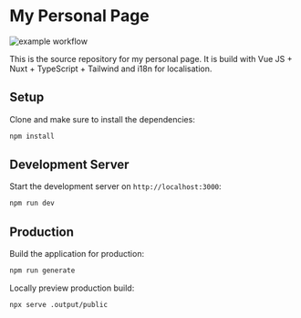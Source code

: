 # My Personal Page

![example workflow](https://github.com/liamLatour/PersonalPage/actions/workflows/deploy.yml/badge.svg)

This is the source repository for my personal page. It is build with Vue JS + Nuxt + TypeScript + Tailwind and i18n for localisation.

## Setup

Clone and make sure to install the dependencies:

```bash
npm install
```

## Development Server

Start the development server on `http://localhost:3000`:

```bash
npm run dev
```

## Production

Build the application for production:

```bash
npm run generate
```

Locally preview production build:

```bash
npx serve .output/public
```
